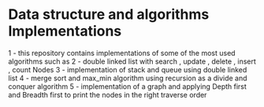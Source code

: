 # Data structure and algorithms Implementations
 1 - this repository contains implementations of some of the most used algorithms such as
 2 - double linked list with search , update , delete , insert , count Nodes
 3 - implementation of stack and queue using double linked list
 4 - merge sort and max_min algorithm using recursion as a divide and conquer algorithm
 5 - implementation of a graph and applying Depth first and Breadth first to print the nodes in the right traverse order
 

